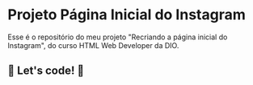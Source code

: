 # Projeto Página Inicial do Instagram

Esse é o repositório do meu projeto "Recriando a página inicial do Instagram", do curso HTML Web Developer da DIO. 



## 🚀 Let's code! 🚀
